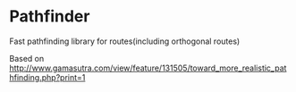 # Pathfinder
Fast pathfinding library for routes(including orthogonal routes)

Based on http://www.gamasutra.com/view/feature/131505/toward_more_realistic_pathfinding.php?print=1
